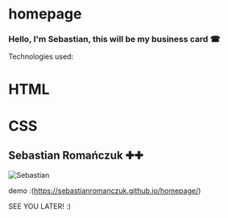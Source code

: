 # homepage

### Hello, I'm Sebastian, this will be my business card ☎

Technologies used:

# HTML
# CSS

## Sebastian Romańczuk ✚✚

![Sebastian](https://i.postimg.cc/QMyBCyVX/82318490-1646274338875226-4300544069744687511-n.jpg)



 demo :(https://sebastianromanczuk.github.io/homepage/)
 
 SEE YOU LATER! :)
